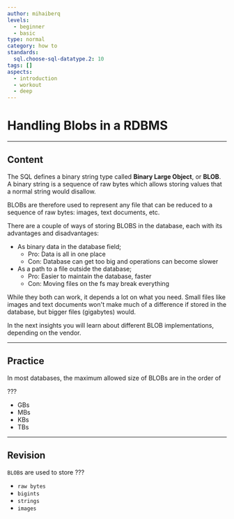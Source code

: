 ```yaml
---
author: mihaiberq
levels:
  - beginner
  - basic
type: normal
category: how to
standards:
  sql.choose-sql-datatype.2: 10
tags: []
aspects:
  - introduction
  - workout
  - deep
---
```


# Handling Blobs in a RDBMS


---

## Content

The SQL defines a binary string type called **Binary Large Object**, or **BLOB**. A binary string is a sequence of raw bytes which allows storing values that a normal string would disallow.

BLOBs are therefore used to represent any file that can be reduced to a sequence of raw bytes: images, text documents, etc.

There are a couple of ways of storing BLOBS in the database, each with its advantages and disadvantages:

* As binary data in the database field;
  * Pro: Data is all in one place
  * Con: Database can get too big and operations can become slower
* As a path to a file outside the database;
  * Pro: Easier to maintain the database, faster
  * Con: Moving files on the fs may break everything

While they both can work, it depends a lot on what you need. Small files like images and text documents won't make much of a difference if stored in the database, but bigger files (gigabytes) would.

In the next insights you will learn about different BLOB implementations, depending on the vendor.


---

## Practice

In most databases, the maximum allowed size of BLOBs are in the order of

???

* GBs
* MBs
* KBs
* TBs


---

## Revision

`BLOB`s are used to store ???

* `raw bytes`
* `bigints`
* `strings`
* `images`

